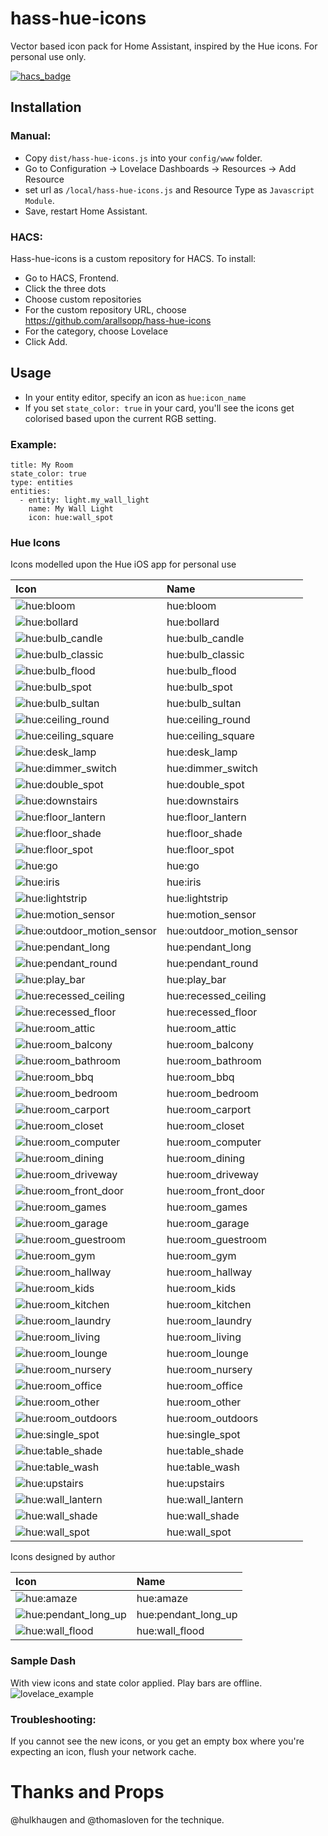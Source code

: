 # hass-hue-icons

Vector based icon pack for Home Assistant, inspired by the Hue icons. For personal use only.

[![hacs_badge](https://img.shields.io/badge/HACS-Custom-orange.svg?style=for-the-badge)](https://github.com/custom-components/hacs)

## Installation

### Manual:
- Copy `dist/hass-hue-icons.js` into your `config/www` folder.
- Go to Configuration -> Lovelace Dashboards -> Resources -> Add Resource
- set url as `/local/hass-hue-icons.js` and Resource Type as `Javascript Module`.
- Save, restart Home Assistant.

### HACS:
Hass-hue-icons is a custom repository for HACS. To install:

- Go to HACS, Frontend.
- Click the three dots
- Choose custom repositories
- For the custom repository URL, choose https://github.com/arallsopp/hass-hue-icons
- For the category, choose Lovelace
- Click Add.

## Usage
- In your entity editor, specify an icon as `hue:icon_name` 
- If you set `state_color: true` in your card, you'll see the icons get colorised based upon the current RGB setting.

### Example:

```
title: My Room
state_color: true
type: entities
entities:
  - entity: light.my_wall_light
    name: My Wall Light
    icon: hue:wall_spot
```

### Hue Icons

Icons modelled upon the Hue iOS app for personal use

[//]: # (Start Hue Icons)

| Icon | Name 
| :--- | :--- |
| ![hue:bloom](https://raw.githubusercontent.com/arallsopp/hass-hue-icons/main/docs/svgs/bloom.svg)| hue:bloom |
| ![hue:bollard](https://raw.githubusercontent.com/arallsopp/hass-hue-icons/main/docs/svgs/bollard.svg)| hue:bollard |
| ![hue:bulb_candle](https://raw.githubusercontent.com/arallsopp/hass-hue-icons/main/docs/svgs/bulb_candle.svg)| hue:bulb_candle |
| ![hue:bulb_classic](https://raw.githubusercontent.com/arallsopp/hass-hue-icons/main/docs/svgs/bulb_classic.svg)| hue:bulb_classic |
| ![hue:bulb_flood](https://raw.githubusercontent.com/arallsopp/hass-hue-icons/main/docs/svgs/bulb_flood.svg)| hue:bulb_flood |
| ![hue:bulb_spot](https://raw.githubusercontent.com/arallsopp/hass-hue-icons/main/docs/svgs/bulb_spot.svg)| hue:bulb_spot |
| ![hue:bulb_sultan](https://raw.githubusercontent.com/arallsopp/hass-hue-icons/main/docs/svgs/bulb_sultan.svg)| hue:bulb_sultan |
| ![hue:ceiling_round](https://raw.githubusercontent.com/arallsopp/hass-hue-icons/main/docs/svgs/ceiling_round.svg)| hue:ceiling_round |
| ![hue:ceiling_square](https://raw.githubusercontent.com/arallsopp/hass-hue-icons/main/docs/svgs/ceiling_square.svg)| hue:ceiling_square |
| ![hue:desk_lamp](https://raw.githubusercontent.com/arallsopp/hass-hue-icons/main/docs/svgs/desk_lamp.svg)| hue:desk_lamp |
| ![hue:dimmer_switch](https://raw.githubusercontent.com/arallsopp/hass-hue-icons/main/docs/svgs/dimmer_switch.svg)| hue:dimmer_switch |
| ![hue:double_spot](https://raw.githubusercontent.com/arallsopp/hass-hue-icons/main/docs/svgs/double_spot.svg)| hue:double_spot |
| ![hue:downstairs](https://raw.githubusercontent.com/arallsopp/hass-hue-icons/main/docs/svgs/downstairs.svg)| hue:downstairs |
| ![hue:floor_lantern](https://raw.githubusercontent.com/arallsopp/hass-hue-icons/main/docs/svgs/floor_lantern.svg)| hue:floor_lantern |
| ![hue:floor_shade](https://raw.githubusercontent.com/arallsopp/hass-hue-icons/main/docs/svgs/floor_shade.svg)| hue:floor_shade |
| ![hue:floor_spot](https://raw.githubusercontent.com/arallsopp/hass-hue-icons/main/docs/svgs/floor_spot.svg)| hue:floor_spot |
| ![hue:go](https://raw.githubusercontent.com/arallsopp/hass-hue-icons/main/docs/svgs/go.svg)| hue:go |
| ![hue:iris](https://raw.githubusercontent.com/arallsopp/hass-hue-icons/main/docs/svgs/iris.svg)| hue:iris |
| ![hue:lightstrip](https://raw.githubusercontent.com/arallsopp/hass-hue-icons/main/docs/svgs/lightstrip.svg)| hue:lightstrip |
| ![hue:motion_sensor](https://raw.githubusercontent.com/arallsopp/hass-hue-icons/main/docs/svgs/motion_sensor.svg)| hue:motion_sensor |
| ![hue:outdoor_motion_sensor](https://raw.githubusercontent.com/arallsopp/hass-hue-icons/main/docs/svgs/outdoor_motion_sensor.svg)| hue:outdoor_motion_sensor |
| ![hue:pendant_long](https://raw.githubusercontent.com/arallsopp/hass-hue-icons/main/docs/svgs/pendant_long.svg)| hue:pendant_long |
| ![hue:pendant_round](https://raw.githubusercontent.com/arallsopp/hass-hue-icons/main/docs/svgs/pendant_round.svg)| hue:pendant_round |
| ![hue:play_bar](https://raw.githubusercontent.com/arallsopp/hass-hue-icons/main/docs/svgs/play_bar.svg)| hue:play_bar |
| ![hue:recessed_ceiling](https://raw.githubusercontent.com/arallsopp/hass-hue-icons/main/docs/svgs/recessed_ceiling.svg)| hue:recessed_ceiling |
| ![hue:recessed_floor](https://raw.githubusercontent.com/arallsopp/hass-hue-icons/main/docs/svgs/recessed_floor.svg)| hue:recessed_floor |
| ![hue:room_attic](https://raw.githubusercontent.com/arallsopp/hass-hue-icons/main/docs/svgs/room_attic.svg)| hue:room_attic |
| ![hue:room_balcony](https://raw.githubusercontent.com/arallsopp/hass-hue-icons/main/docs/svgs/room_balcony.svg)| hue:room_balcony |
| ![hue:room_bathroom](https://raw.githubusercontent.com/arallsopp/hass-hue-icons/main/docs/svgs/room_bathroom.svg)| hue:room_bathroom |
| ![hue:room_bbq](https://raw.githubusercontent.com/arallsopp/hass-hue-icons/main/docs/svgs/room_bbq.svg)| hue:room_bbq |
| ![hue:room_bedroom](https://raw.githubusercontent.com/arallsopp/hass-hue-icons/main/docs/svgs/room_bedroom.svg)| hue:room_bedroom |
| ![hue:room_carport](https://raw.githubusercontent.com/arallsopp/hass-hue-icons/main/docs/svgs/room_carport.svg)| hue:room_carport |
| ![hue:room_closet](https://raw.githubusercontent.com/arallsopp/hass-hue-icons/main/docs/svgs/room_closet.svg)| hue:room_closet |
| ![hue:room_computer](https://raw.githubusercontent.com/arallsopp/hass-hue-icons/main/docs/svgs/room_computer.svg)| hue:room_computer |
| ![hue:room_dining](https://raw.githubusercontent.com/arallsopp/hass-hue-icons/main/docs/svgs/room_dining.svg)| hue:room_dining |
| ![hue:room_driveway](https://raw.githubusercontent.com/arallsopp/hass-hue-icons/main/docs/svgs/room_driveway.svg)| hue:room_driveway |
| ![hue:room_front_door](https://raw.githubusercontent.com/arallsopp/hass-hue-icons/main/docs/svgs/room_front_door.svg)| hue:room_front_door |
| ![hue:room_games](https://raw.githubusercontent.com/arallsopp/hass-hue-icons/main/docs/svgs/room_games.svg)| hue:room_games |
| ![hue:room_garage](https://raw.githubusercontent.com/arallsopp/hass-hue-icons/main/docs/svgs/room_garage.svg)| hue:room_garage |
| ![hue:room_guestroom](https://raw.githubusercontent.com/arallsopp/hass-hue-icons/main/docs/svgs/room_guestroom.svg)| hue:room_guestroom |
| ![hue:room_gym](https://raw.githubusercontent.com/arallsopp/hass-hue-icons/main/docs/svgs/room_gym.svg)| hue:room_gym |
| ![hue:room_hallway](https://raw.githubusercontent.com/arallsopp/hass-hue-icons/main/docs/svgs/room_hallway.svg)| hue:room_hallway |
| ![hue:room_kids](https://raw.githubusercontent.com/arallsopp/hass-hue-icons/main/docs/svgs/room_kids.svg)| hue:room_kids |
| ![hue:room_kitchen](https://raw.githubusercontent.com/arallsopp/hass-hue-icons/main/docs/svgs/room_kitchen.svg)| hue:room_kitchen |
| ![hue:room_laundry](https://raw.githubusercontent.com/arallsopp/hass-hue-icons/main/docs/svgs/room_laundry.svg)| hue:room_laundry |
| ![hue:room_living](https://raw.githubusercontent.com/arallsopp/hass-hue-icons/main/docs/svgs/room_living.svg)| hue:room_living |
| ![hue:room_lounge](https://raw.githubusercontent.com/arallsopp/hass-hue-icons/main/docs/svgs/room_lounge.svg)| hue:room_lounge |
| ![hue:room_nursery](https://raw.githubusercontent.com/arallsopp/hass-hue-icons/main/docs/svgs/room_nursery.svg)| hue:room_nursery |
| ![hue:room_office](https://raw.githubusercontent.com/arallsopp/hass-hue-icons/main/docs/svgs/room_office.svg)| hue:room_office |
| ![hue:room_other](https://raw.githubusercontent.com/arallsopp/hass-hue-icons/main/docs/svgs/room_other.svg)| hue:room_other |
| ![hue:room_outdoors](https://raw.githubusercontent.com/arallsopp/hass-hue-icons/main/docs/svgs/room_outdoors.svg)| hue:room_outdoors |
| ![hue:single_spot](https://raw.githubusercontent.com/arallsopp/hass-hue-icons/main/docs/svgs/single_spot.svg)| hue:single_spot |
| ![hue:table_shade](https://raw.githubusercontent.com/arallsopp/hass-hue-icons/main/docs/svgs/table_shade.svg)| hue:table_shade |
| ![hue:table_wash](https://raw.githubusercontent.com/arallsopp/hass-hue-icons/main/docs/svgs/table_wash.svg)| hue:table_wash |
| ![hue:upstairs](https://raw.githubusercontent.com/arallsopp/hass-hue-icons/main/docs/svgs/upstairs.svg)| hue:upstairs |
| ![hue:wall_lantern](https://raw.githubusercontent.com/arallsopp/hass-hue-icons/main/docs/svgs/wall_lantern.svg)| hue:wall_lantern |
| ![hue:wall_shade](https://raw.githubusercontent.com/arallsopp/hass-hue-icons/main/docs/svgs/wall_shade.svg)| hue:wall_shade |
| ![hue:wall_spot](https://raw.githubusercontent.com/arallsopp/hass-hue-icons/main/docs/svgs/wall_spot.svg)| hue:wall_spot |

[//]: # (End Hue Icons) 

Icons designed by author

[//]: # (Start Custom Icons)

| Icon | Name 
| :--- | :--- |
| ![hue:amaze](https://raw.githubusercontent.com/arallsopp/hass-hue-icons/main/docs/custom_svgs/amaze.svg)| hue:amaze |
| ![hue:pendant_long_up](https://raw.githubusercontent.com/arallsopp/hass-hue-icons/main/docs/custom_svgs/pendant_long_up.svg)| hue:pendant_long_up |
| ![hue:wall_flood](https://raw.githubusercontent.com/arallsopp/hass-hue-icons/main/docs/custom_svgs/wall_flood.svg)| hue:wall_flood |

[//]: # (End Custom Icons) 

### Sample Dash 
With view icons and state color applied. Play bars are offline.
![lovelace_example](https://raw.githubusercontent.com/arallsopp/hass-hue-icons/main/docs/examples/lovelace_example.png)

### Troubleshooting:
If you cannot see the new icons, or you get an empty box where you're expecting an icon, flush your network cache. 

# Thanks and Props
@hulkhaugen and @thomasloven for the technique.
